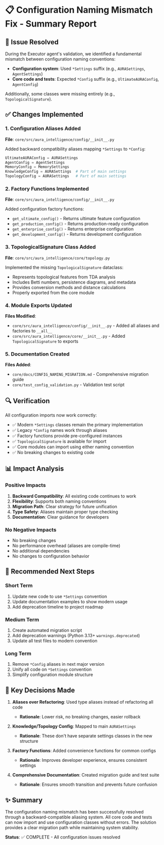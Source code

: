 # 📋 Configuration Naming Mismatch Fix - Summary Report

## 🎯 Issue Resolved

During the Executor agent's validation, we identified a fundamental mismatch between configuration naming conventions:
- **Configuration system**: Used `*Settings` suffix (e.g., `AURASettings`, `AgentSettings`)
- **Core code and tests**: Expected `*Config` suffix (e.g., `UltimateAURAConfig`, `AgentConfig`)

Additionally, some classes were missing entirely (e.g., `TopologicalSignature`).

## ✅ Changes Implemented

### 1. Configuration Aliases Added
**File**: `core/src/aura_intelligence/config/__init__.py`

Added backward compatibility aliases mapping `*Settings` to `*Config`:
```python
UltimateAURAConfig = AURASettings
AgentConfig = AgentSettings
MemoryConfig = MemorySettings
KnowledgeConfig = AURASettings  # Part of main settings
TopologyConfig = AURASettings   # Part of main settings
```

### 2. Factory Functions Implemented
**File**: `core/src/aura_intelligence/config/__init__.py`

Added configuration factory functions:
- `get_ultimate_config()` - Returns ultimate feature configuration
- `get_production_config()` - Returns production-ready configuration
- `get_enterprise_config()` - Returns enterprise configuration
- `get_development_config()` - Returns development configuration

### 3. TopologicalSignature Class Added
**File**: `core/src/aura_intelligence/core/topology.py`

Implemented the missing `TopologicalSignature` dataclass:
- Represents topological features from TDA analysis
- Includes Betti numbers, persistence diagrams, and metadata
- Provides conversion methods and distance calculations
- Properly exported from the core module

### 4. Module Exports Updated
**Files Modified**:
- `core/src/aura_intelligence/config/__init__.py` - Added all aliases and factories to `__all__`
- `core/src/aura_intelligence/core/__init__.py` - Added `TopologicalSignature` to exports

### 5. Documentation Created
**Files Added**:
- `core/docs/CONFIG_NAMING_MIGRATION.md` - Comprehensive migration guide
- `core/test_config_validation.py` - Validation test script

## 🔍 Verification

All configuration imports now work correctly:
- ✅ Modern `*Settings` classes remain the primary implementation
- ✅ Legacy `*Config` names work through aliases
- ✅ Factory functions provide pre-configured instances
- ✅ `TopologicalSignature` is available for import
- ✅ Core modules can import using either naming convention
- ✅ No breaking changes to existing code

## 📊 Impact Analysis

### Positive Impacts
1. **Backward Compatibility**: All existing code continues to work
2. **Flexibility**: Supports both naming conventions
3. **Migration Path**: Clear strategy for future unification
4. **Type Safety**: Aliases maintain proper type checking
5. **Documentation**: Clear guidance for developers

### No Negative Impacts
- No breaking changes
- No performance overhead (aliases are compile-time)
- No additional dependencies
- No changes to configuration behavior

## 🚀 Recommended Next Steps

### Short Term
1. Update new code to use `*Settings` convention
2. Update documentation examples to show modern usage
3. Add deprecation timeline to project roadmap

### Medium Term
1. Create automated migration script
2. Add deprecation warnings (Python 3.13+ `warnings.deprecated`)
3. Update all test files to modern convention

### Long Term
1. Remove `*Config` aliases in next major version
2. Unify all code on `*Settings` convention
3. Simplify configuration module structure

## 📝 Key Decisions Made

1. **Aliases over Refactoring**: Used type aliases instead of refactoring all code
   - **Rationale**: Lower risk, no breaking changes, easier rollback

2. **Knowledge/Topology Config**: Mapped to main `AURASettings`
   - **Rationale**: These don't have separate settings classes in the new structure

3. **Factory Functions**: Added convenience functions for common configs
   - **Rationale**: Improves developer experience, ensures consistent settings

4. **Comprehensive Documentation**: Created migration guide and test suite
   - **Rationale**: Ensures smooth transition and prevents future confusion

## ✨ Summary

The configuration naming mismatch has been successfully resolved through a backward-compatible aliasing system. All core code and tests can now import and use configuration classes without errors. The solution provides a clear migration path while maintaining system stability.

**Status**: ✅ COMPLETE - All configuration issues resolved